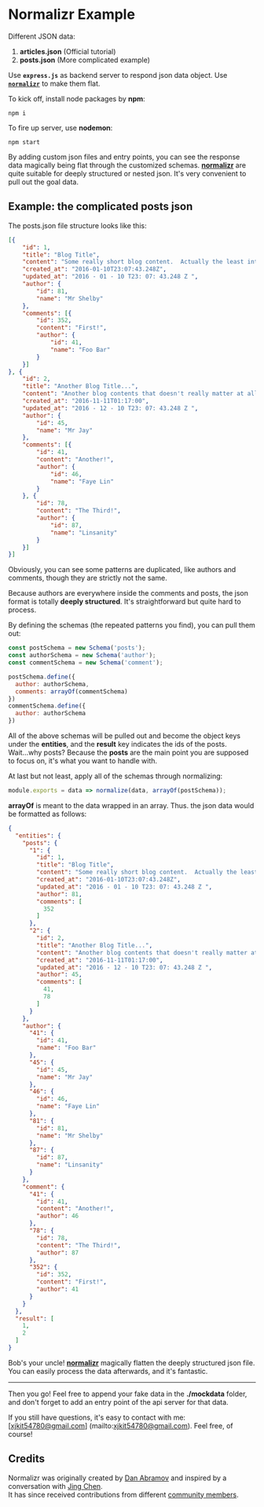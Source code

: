 # Normalizr Example
Different JSON data:

1. __articles.json__ (Official tutorial)
2. __posts.json__ (More complicated example)

Use __``express.js``__ as backend server to respond json data object. Use [__``normalizr``__](https://github.com/paularmstrong/normalizr) to make them flat.

To kick off, install node packages by __npm__:
```
npm i
```
To fire up server, use __nodemon__:
```
npm start
```

By adding custom json files and entry points, you can see the response data magically being flat through the customized schemas. [__normalizr__](https://github.com/paularmstrong/normalizr) are quite suitable for deeply structured or nested json. It's very convenient to pull out the goal data.

## Example: the complicated posts json
The posts.json file structure looks like this:

```json
[{
    "id": 1,
    "title": "Blog Title",
    "content": "Some really short blog content.  Actually the least interesting post ever",
    "created_at": "2016-01-10T23:07:43.248Z",
    "updated_at": "2016 - 01 - 10 T23: 07: 43.248 Z ",
    "author": {
        "id": 81,
        "name": "Mr Shelby"
    },
    "comments": [{
        "id": 352,
        "content": "First!",
        "author": {
            "id": 41,
            "name": "Foo Bar"
        }
    }]
}, {
    "id": 2,
    "title": "Another Blog Title...",
    "content": "Another blog contents that doesn't really matter at all",
    "created_at": "2016-11-11T01:17:00",
    "updated_at": "2016 - 12 - 10 T23: 07: 43.248 Z ",
    "author": {
        "id": 45,
        "name": "Mr Jay"
    },
    "comments": [{
        "id": 41,
        "content": "Another!",
        "author": {
            "id": 46,
            "name": "Faye Lin"
        }
    }, {
        "id": 78,
        "content": "The Third!",
        "author": {
            "id": 87,
            "name": "Linsanity"
        }
    }]
}]
```

Obviously, you can see some patterns are duplicated, like authors and comments, though they are strictly not the same.

Because authors are everywhere inside the comments and posts, the json format is totally __deeply structured__. It's straightforward but quite hard to process.

By defining the schemas (the repeated patterns you find), you can pull them out:

```javascript
const postSchema = new Schema('posts');
const authorSchema = new Schema('author');
const commentSchema = new Schema('comment');

postSchema.define({
  author: authorSchema,
  comments: arrayOf(commentSchema)
})
commentSchema.define({
  author: authorSchema
})
```

All of the above schemas will be pulled out and become the object keys under the __entities__, and the __result__ key indicates the ids of the posts. Wait...why posts? Because the __posts__ are the main point you are supposed to focus on, it's what you want to handle with.

At last but not least, apply all of the schemas through normalizing:

```javascript
module.exports = data => normalize(data, arrayOf(postSchema));

```

__arrayOf__ is meant to the data wrapped in an array. Thus. the json data would be formatted as follows:

```json
{
  "entities": {
    "posts": {
      "1": {
        "id": 1,
        "title": "Blog Title",
        "content": "Some really short blog content.  Actually the least interesting post ever",
        "created_at": "2016-01-10T23:07:43.248Z",
        "updated_at": "2016 - 01 - 10 T23: 07: 43.248 Z ",
        "author": 81,
        "comments": [
          352
        ]
      },
      "2": {
        "id": 2,
        "title": "Another Blog Title...",
        "content": "Another blog contents that doesn't really matter at all",
        "created_at": "2016-11-11T01:17:00",
        "updated_at": "2016 - 12 - 10 T23: 07: 43.248 Z ",
        "author": 45,
        "comments": [
          41,
          78
        ]
      }
    },
    "author": {
      "41": {
        "id": 41,
        "name": "Foo Bar"
      },
      "45": {
        "id": 45,
        "name": "Mr Jay"
      },
      "46": {
        "id": 46,
        "name": "Faye Lin"
      },
      "81": {
        "id": 81,
        "name": "Mr Shelby"
      },
      "87": {
        "id": 87,
        "name": "Linsanity"
      }
    },
    "comment": {
      "41": {
        "id": 41,
        "content": "Another!",
        "author": 46
      },
      "78": {
        "id": 78,
        "content": "The Third!",
        "author": 87
      },
      "352": {
        "id": 352,
        "content": "First!",
        "author": 41
      }
    }
  },
  "result": [
    1,
    2
  ]
}
```

Bob's your uncle! [__normalizr__](https://github.com/paularmstrong/normalizr) magically flatten the deeply structured json file. You can easily process the data afterwards, and it's fantastic.

---
Then you go! Feel free to append your fake data in the __./mockdata__ folder, and don't forget to add an entry point of the api server for that data.

If you still have questions, it's easy to contact with me: [xjkit54780@gmail.com] (mailto:xjkit54780@gmail.com). Feel free, of course!

## Credits

Normalizr was originally created by [Dan Abramov](http://github.com/gaearon) and inspired by a conversation with [Jing Chen](https://twitter.com/jingc).  
It has since received contributions from different [community members](https://github.com/gaearon/normalizr/graphs/contributors).
